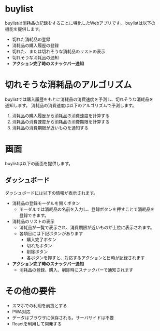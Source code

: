# buylist

buylistは消耗品の記録をすることに特化したWebアプリです。
buylistは以下の機能を提供します。

* 切れた消耗品の登録
* 消耗品の購入履歴の登録
* 切れた、または切れそうな消耗品のリストの表示
* 切れそうな消耗品の通知
* **アクション完了時のスナックバー通知**

# 切れそうな消耗品のアルゴリズム

buylistでは購入履歴をもとに消耗品の消費速度を予測し、切れそうな消耗品を通知します。
消耗品の消費速度は以下のアルゴリズムで予測します。

1. 消耗品の購入履歴から消耗品の消費速度を計算する
2. 消耗品の消費速度から消耗品の消費期限を計算する
3. 消耗品の消費期限が近いものを通知する

# 画面

buylistは以下の画面を提供します。

## ダッシュボード

ダッシュボードには以下の情報が表示されます。

* 消耗品の登録モーダルを開くボタン
  * モーダルでは消耗品の名前を入力し、登録ボタンを押すことで消耗品を登録できます。
* 消耗品のリストの表示
  * 消耗品が一覧で表示され、消費期限が近いものが上位に表示されます。
  * 各項目には下記ボタンがあります
    * 購入完了ボタン
    * 切れたボタン
    * 削除ボタン
    * 各ボタンを押すと、対応するアクションと日時が記録されます
* **アクション完了時のスナックバー通知**
  * 消耗品の登録、購入、削除時にスナックバーで通知されます

# その他の要件

* スマホでの利用を前提とする
* PWA対応
* データはブラウザに保存される。サーバサイドは不要
* Reactを利用して開発する